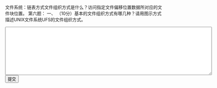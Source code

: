 文件系统：链表方式文件组织方式是什么？访问指定文件偏移位置数据所对应的文件块位置。
    第六题：
    一、  （10分）基本的文件组织方式有哪几种？请用图示方式描述UNIX文件系统UFS的文件组织方式。
    
<div class="active-code">
<textarea rows="10" cols="80"></textarea>
<div><input class="action-submit" type="submit" value="提交"/></div>
</div>